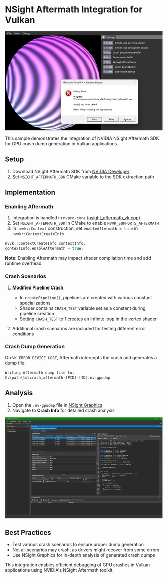# NSight Aftermath Integration for Vulkan

![NSight Aftermath Example](docs/aftermath.jpg)

This sample demonstrates the integration of NVIDIA NSight Aftermath SDK for GPU crash dump generation in Vulkan applications.

## Setup

1. Download NSight Aftermath SDK from [NVIDIA Developer](https://developer.nvidia.com/nsight-aftermath)
2. Set `NSIGHT_AFTERMATH_SDK` CMake variable to the SDK extraction path

## Implementation

### Enabling Aftermath

1. Integration is handled in `nvpro-core` ([nsight_aftermath_vk.cpp](https://github.com/nvpro-samples/nvpro_core/blob/master/nvvk/nsight_aftermath_vk.cpp))
2. Set `NSIGHT_AFTERMATH_SDK` in CMake to enable `NVVK_SUPPORTS_AFTERMATH`
3. In `nvvk::Context` construction, set `enableAftermath = true` in `nvvk::ContextCreateInfo`

```cpp
nvvk::ContextCreateInfo contextInfo;
contextInfo.enableAftermath = true;
```

**Note**: Enabling Aftermath may impact shader compilation time and add runtime overhead.

### Crash Scenarios

1. **Modified Pipeline Crash**: 
   - In `createPipeline()`, pipelines are created with various constant specializations
   - Shader contains `CRASH_TEST` variable set as a constant during pipeline creation
   - Setting `CRASH_TEST` to 1 creates an infinite loop in the vertex shader

2. Additional crash scenarios are included for testing different error conditions

### Crash Dump Generation

On `VK_ERROR_DEVICE_LOST`, Aftermath intercepts the crash and generates a dump file:

```
Writing Aftermath dump file to:
C:\path\to\crash_aftermath-[PID]-[ID].nv-gpudmp
```

## Analysis

1. Open the `.nv-gpudmp` file in [NSight Graphics](https://developer.nvidia.com/nsight-graphics)
2. Navigate to **Crash Info** for detailed crash analysis

![Crash Analysis](docs/crash.png)

## Best Practices

- Test various crash scenarios to ensure proper dump generation
- Not all scenarios may crash, as drivers might recover from some errors
- Use NSight Graphics for in-depth analysis of generated crash dumps

This integration enables efficient debugging of GPU crashes in Vulkan applications using NVIDIA's NSight Aftermath toolkit.

